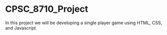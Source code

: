 # CPSC_8710_Project

In this project we will be developing a single player game using HTML, CSS, and Javascript.
